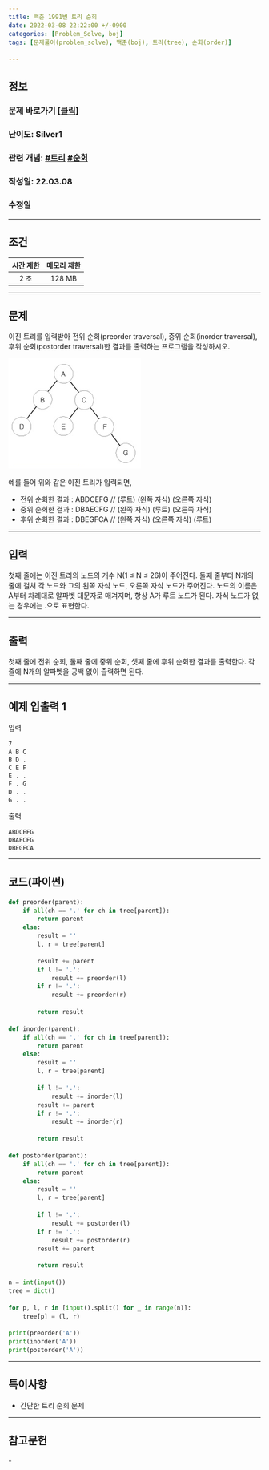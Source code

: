 ```yaml
---
title: 백준 1991번 트리 순회
date: 2022-03-08 22:22:00 +/-0900
categories: [Problem_Solve, boj]
tags: [문제풀이(problem_solve), 백준(boj), 트리(tree), 순회(order)]

---
```

## 정보
### 문제 바로가기 [[클릭](https://www.acmicpc.net/problem/1991)]
### 난이도: Silver1
### 관련 개념: [#트리](https://www.acmicpc.net/problemset?sort=ac_desc&algo=120) [#순회](https://www.acmicpc.net/problemset?sort=ac_desc&algo=62)
### 작성일: 22.03.08
### 수정일

---
## 조건

시간 제한|메모리 제한
:---:|:---:
2 초|128 MB

---
## 문제
이진 트리를 입력받아 전위 순회(preorder traversal), 중위 순회(inorder traversal), 후위 순회(postorder traversal)한 결과를 출력하는 프로그램을 작성하시오.

![이진 트리](/assets/img/problem_solve/boj/1991_problem.png)

예를 들어 위와 같은 이진 트리가 입력되면,

- 전위 순회한 결과 : ABDCEFG // (루트) (왼쪽 자식) (오른쪽 자식)
- 중위 순회한 결과 : DBAECFG // (왼쪽 자식) (루트) (오른쪽 자식)
- 후위 순회한 결과 : DBEGFCA // (왼쪽 자식) (오른쪽 자식) (루트)

---
## 입력
첫째 줄에는 이진 트리의 노드의 개수 N(1 ≤ N ≤ 26)이 주어진다. 둘째 줄부터 N개의 줄에 걸쳐 각 노드와 그의 왼쪽 자식 노드, 오른쪽 자식 노드가 주어진다. 노드의 이름은 A부터 차례대로 알파벳 대문자로 매겨지며, 항상 A가 루트 노드가 된다. 자식 노드가 없는 경우에는 .으로 표현한다.

---
## 출력
첫째 줄에 전위 순회, 둘째 줄에 중위 순회, 셋째 줄에 후위 순회한 결과를 출력한다. 각 줄에 N개의 알파벳을 공백 없이 출력하면 된다.

---
## 예제 입출력 1
입력
```
7
A B C
B D .
C E F
E . .
F . G
D . .
G . .
```

출력
```
ABDCEFG
DBAECFG
DBEGFCA
```

---
## 코드(파이썬)
```python
def preorder(parent):
    if all(ch == '.' for ch in tree[parent]):
        return parent
    else:
        result = ''
        l, r = tree[parent]
        
        result += parent
        if l != '.':
            result += preorder(l)
        if r != '.':
            result += preorder(r)
            
        return result
    
def inorder(parent):
    if all(ch == '.' for ch in tree[parent]):
        return parent
    else:
        result = ''
        l, r = tree[parent]
        
        if l != '.':
            result += inorder(l)
        result += parent
        if r != '.':
            result += inorder(r)
            
        return result
    
def postorder(parent):
    if all(ch == '.' for ch in tree[parent]):
        return parent
    else:
        result = ''
        l, r = tree[parent]
        
        if l != '.':
            result += postorder(l)
        if r != '.':
            result += postorder(r)
        result += parent
            
        return result
        
n = int(input())
tree = dict()

for p, l, r in [input().split() for _ in range(n)]:
    tree[p] = (l, r)
    
print(preorder('A'))
print(inorder('A'))
print(postorder('A'))

```

---
## 특이사항
- 간단한 트리 순회 문제

---
## 참고문헌
\-
